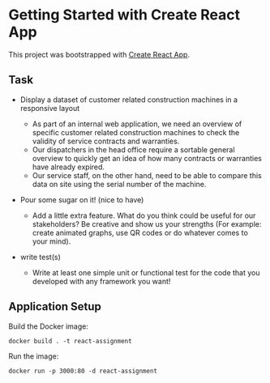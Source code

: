 # Getting Started with Create React App

This project was bootstrapped with [Create React App](https://github.com/facebook/create-react-app).

## Task

- Display a dataset of customer related construction machines in a responsive layout
    - As part of an internal web application, we need an overview of specific customer related construction machines to check the validity of service contracts and warranties. 
    - Our dispatchers in the head office require a sortable general overview to quickly get an idea of how many contracts or warranties have already expired.
    - Our service staff, on the other hand, need to be able to compare this data on site using the serial number of the machine.

- Pour some sugar on it! (nice to have)
    - Add a little extra feature. What do you think could be useful for our stakeholders? Be creative and show us your strengths (For example: create animated graphs, use QR codes or do whatever comes to your mind).

- write test(s)
    - Write at least one simple unit or functional test for the code that you developed with any framework you want!



## Application Setup

Build the Docker image:

```
docker build . -t react-assignment
```

Run the image:

```
docker run -p 3000:80 -d react-assignment
```

